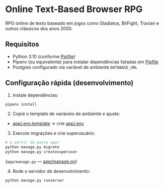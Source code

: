 # Online Text-Based Browser RPG

RPG online de texto baseado em jogos como Gladiatus, BitFight, Travian e outros clássicos dos anos 2000.

## Requisitos
- Python 3.10 (conforme [Pipfile](Pipfile))
- Pipenv (ou equivalente) para instalar dependências listadas em [Pipfile](Pipfile)
- Postgres configurado via variável de ambiente `DATABASE_URL` 

## Configuração rápida (desenvolvimento)
1. Instale dependências:
```bash
pipenv install
```
2. Copie o template de variáveis de ambiente e ajuste:
- [app/.env.template](app/.env.template) → crie [app/.env](app/.env)

3. Execute migrações e crie superusuário:
```bash
# a partir da pasta app/
python manage.py migrate
python manage.py createsuperuser
```
(`app/manage.py` — [app/manage.py](app/manage.py))

4. Rode o servidor de desenvolvimento:

```bash
python manage.py runserver
```

